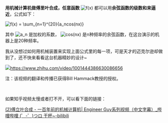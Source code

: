 <p><b>用机械计算机做傅里叶合成，任意函数</b> <img src="https://www.zhihu.com/equation?tex=f%28x%29" alt="f(x)" eeimg="1"/> 都可以用<b>余弦函数的级数和来逼近</b>，公式如下：</p><p><img src="https://www.zhihu.com/equation?tex=f%28x%29+%3D+%5Csum_%7Bn%3D1%7D%5E%7B20%7D%7Ba_ncos%28nx%29%7D" alt="f(x) = \sum_{n=1}^{20}{a_ncos(nx)}" eeimg="1"/> </p><p>其中 <img src="https://www.zhihu.com/equation?tex=a_n" alt="a_n" eeimg="1"/> 是加权的系数， <img src="https://www.zhihu.com/equation?tex=cos%28nx%29" alt="cos(nx)" eeimg="1"/> 是n种频率的余弦函数，在这台演示的机器上是20种频率。</p><p>我从没想过如何用机械装置来实现上面公式里的每一项，可是天才的迈克尔逊却做到了，还不快来看看这台机器精妙的设计~</p><a class="video-box" href="https://link.zhihu.com/?target=https%3A//www.zhihu.com/video/1001444386630086656" target="_blank" data-video-id="" data-video-playable="true" data-name="" data-poster="https://pic2.zhimg.com/80/v2-01ab7f41a502196d793bc4757acd56a5_b.jpg" data-lens-id="1001444386630086656"><img class="thumbnail" src="https://pic2.zhimg.com/80/v2-01ab7f41a502196d793bc4757acd56a5_b.jpg"/><span class="content"><span class="title"><span class="z-ico-extern-gray"></span><span class="z-ico-extern-blue"></span></span><span class="url"><span class="z-ico-video"></span>https://www.zhihu.com/video/1001444386630086656</span></span></a><p>注：该视频的翻译和传播已获得Bill Hammack教授的授权。</p><p class="ztext-empty-paragraph"><br/></p><p>如果知乎视频太慢或者打不开，可以看下面的链接：</p><p><a href="https://link.zhihu.com/?target=https%3A//www.bilibili.com/video/av26687630" class=" wrap external" target="_blank" rel="nofollow noreferrer">(2)傅立叶合成 - 一百年前的机械计算机| Engineer Guy系列视频（中文字幕）_哔哩哔哩 (゜-゜)つロ 干杯~-bilibili</a></p>